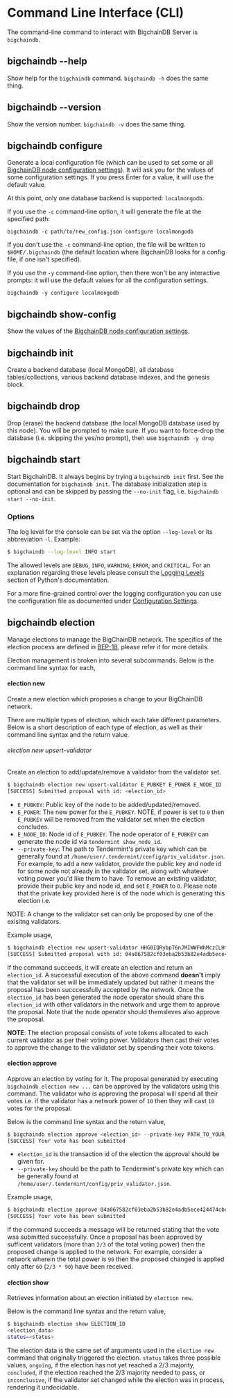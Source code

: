 <!---
Copyright BigchainDB GmbH and BigchainDB contributors
SPDX-License-Identifier: (Apache-2.0 AND CC-BY-4.0)
Code is Apache-2.0 and docs are CC-BY-4.0
--->

# Command Line Interface (CLI)

The command-line command to interact with BigchainDB Server is `bigchaindb`.


## bigchaindb \-\-help

Show help for the `bigchaindb` command. `bigchaindb -h` does the same thing.


## bigchaindb \-\-version

Show the version number. `bigchaindb -v` does the same thing.


## bigchaindb configure

Generate a local configuration file (which can be used to set some or all [BigchainDB node configuration settings](configuration.html)). It will ask you for the values of some configuration settings.
If you press Enter for a value, it will use the default value.

At this point, only one database backend is supported: `localmongodb`.

If you use the `-c` command-line option, it will generate the file at the specified path:
```text
bigchaindb -c path/to/new_config.json configure localmongodb
```

If you don't use the `-c` command-line option, the file will be written to `$HOME/.bigchaindb` (the default location where BigchainDB looks for a config file, if one isn't specified).

If you use the `-y` command-line option, then there won't be any interactive prompts: it will use the default values for all the configuration settings.
```text
bigchaindb -y configure localmongodb
```


## bigchaindb show-config

Show the values of the [BigchainDB node configuration settings](configuration.html).


## bigchaindb init

Create a backend database (local MongoDB), all database tables/collections,
various backend database indexes, and the genesis block.


## bigchaindb drop

Drop (erase) the backend database (the local MongoDB database used by this node).
You will be prompted to make sure.
If you want to force-drop the database (i.e. skipping the yes/no prompt), then use `bigchaindb -y drop`


## bigchaindb start

Start BigchainDB. It always begins by trying a `bigchaindb init` first. See the documentation for `bigchaindb init`.
The database initialization step is optional and can be skipped by passing the `--no-init` flag, i.e. `bigchaindb start --no-init`.

### Options

The log level for the console can be set via the option `--log-level` or its
abbreviation `-l`. Example:

```bash
$ bigchaindb --log-level INFO start
```

The allowed levels are `DEBUG`, `INFO`, `WARNING`, `ERROR`, and `CRITICAL`.
For an explanation regarding these levels please consult the
[Logging Levels](https://docs.python.org/3.6/library/logging.html#levels)
section of Python's documentation.

For a more fine-grained control over the logging configuration you can use the
configuration file as documented under
[Configuration Settings](configuration.html).


## bigchaindb election

Manage elections to manage the BigChainDB network. The specifics of the election process are defined in [BEP-18](https://github.com/bigchaindb/BEPs/tree/master/18), please refer it for more details.

Election management is broken into several subcommands. Below is the command line syntax for each,

#### election new

Create a new election which proposes a change to your BigChainDB network.

There are multiple types of election, which each take different parameters. Below is a short description of each type of election, as well as their command line syntax and the return value.

###### election new upsert-validator

Create an election to add/update/remove a validator from the validator set.


```bash
$ bigchaindb election new upsert-validator E_PUBKEY E_POWER E_NODE_ID --private-key PATH_TO_YOUR_PRIVATE_KEY
[SUCCESS] Submitted proposal with id: <election_id>
```

- `E_PUBKEY`: Public key of the node to be added/updated/removed.
- `E_POWER`: The new power for the `E_PUBKEY`. NOTE, if power is set to `0` then `E_PUBKEY` will be removed from the validator set when the election concludes.
- `E_NODE_ID`: Node id of `E_PUBKEY`. The node operator of `E_PUBKEY` can generate the node id via `tendermint show_node_id`. 
- `--private-key`: The path to Tendermint's private key which can be generally found at `/home/user/.tendermint/config/priv_validator.json`. For example, to add a new validator, provide the public key and node id for some node not already in the validator set, along with whatever voting power you'd like them to have. To remove an existing validator, provide their public key and node id, and set `E_POWER` to `0`. Please note that the private key provided here is of the node which is generating this election i.e. 


NOTE: A change to the validator set can only be proposed by one of the exisitng validators.

Example usage,

```bash
$ bigchaindb election new upsert-validator HHG0IQRybpT6nJMIWWFWhMczCLHt6xcm7eP52GnGuPY= 1 fb7140f03a4ffad899fabbbf655b97e0321add66 --private-key /home/user/.tendermint/config/priv_validator.json
[SUCCESS] Submitted proposal with id: 04a067582cf03eba2b53b82e4adb5ece424474cbd4f7183780855a93ac5e3caa
```

If the command succeeds, it will create an election and return an `election_id`. A successful execution of the above command **doesn't** imply that the validator set will be immediately updated but rather it means the proposal has been succcessfully accepted by the network. Once the `election_id` has been generated the node operator should share this `election_id` with other validators in the network and urge them to approve the proposal. Note that the node operator should themsleves also approve the proposal.


**NOTE**: The election proposal consists of vote tokens allocated to each current validator as per their voting power. Validators then cast their votes to approve the change to the validator set by spending their vote tokens.


#### election approve

Approve an election by voting for it. The proposal generated by executing `bigchaindb election new ...` can be approved by the validators using this command. The validator who is approving the proposal will spend all their votes i.e. if the validator has a network power of `10` then they will cast `10` votes for the proposal.

Below is the command line syntax and the return value,

 ```bash
$ bigchaindb election approve <election_id> --private-key PATH_TO_YOUR_PRIVATE_KEY
[SUCCESS] Your vote has been submitted
```

- `election_id` is the transaction id of the election the approval should be given for.
- `--private-key` should be the path to Tendermint's private key which can be generally found at `/home/user/.tendermint/config/priv_validator.json`.

 Example usage,
 ```bash
$ bigchaindb election approve 04a067582cf03eba2b53b82e4adb5ece424474cbd4f7183780855a93ac5e3caa --private-key /home/user/.tendermint/config/priv_validator.json
[SUCCESS] Your vote has been submitted
```

If the command succeeds a message will be returned stating that the vote was submitted successfully. Once a proposal has been approved by sufficent validators (more than `2/3` of the total voting power) then the proposed change is applied to the network. For example, consider a network wherein the total power is `90` then the proposed changed is applied only after `60` (`2/3 * 90`) have been received.

#### election show

Retrieves information about an election initiated by `election new`.

Below is the command line syntax and the return value,

```bash
$ bigchaindb election show ELECTION_ID
<election_data>
status=<status>
```

The election data is the same set of arguments used in the `election new` command that originally triggered the election. `status` takes three possible values, `ongoing`, if the election has not yet reached a 2/3 majority, `concluded`, if the election reached the 2/3 majority needed to pass, or `inconclusive`, if the validator set changed while the election was in process, rendering it undecidable.